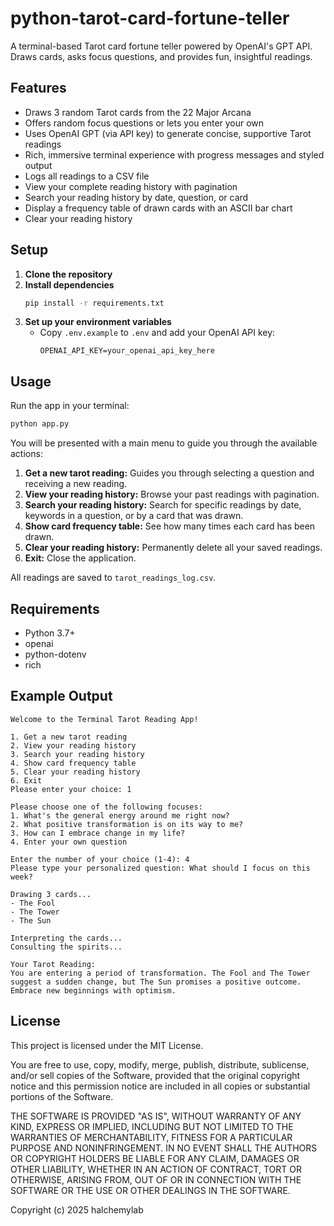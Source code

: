 # python-tarot-card-fortune-teller

A terminal-based Tarot card fortune teller powered by OpenAI's GPT API. Draws cards, asks focus questions, and provides fun, insightful readings.

## Features
- Draws 3 random Tarot cards from the 22 Major Arcana
- Offers random focus questions or lets you enter your own
- Uses OpenAI GPT (via API key) to generate concise, supportive Tarot readings
- Rich, immersive terminal experience with progress messages and styled output
- Logs all readings to a CSV file
- View your complete reading history with pagination
- Search your reading history by date, question, or card
- Display a frequency table of drawn cards with an ASCII bar chart
- Clear your reading history

## Setup
1. **Clone the repository**
2. **Install dependencies**
	```bash
	pip install -r requirements.txt
	```
3. **Set up your environment variables**
	- Copy `.env.example` to `.env` and add your OpenAI API key:
	  ```env
	  OPENAI_API_KEY=your_openai_api_key_here
	  ```

## Usage
Run the app in your terminal:
```bash
python app.py
```

You will be presented with a main menu to guide you through the available actions:
1.  **Get a new tarot reading:** Guides you through selecting a question and receiving a new reading.
2.  **View your reading history:** Browse your past readings with pagination.
3.  **Search your reading history:** Search for specific readings by date, keywords in a question, or by a card that was drawn.
4.  **Show card frequency table:** See how many times each card has been drawn.
5.  **Clear your reading history:** Permanently delete all your saved readings.
6.  **Exit:** Close the application.


All readings are saved to `tarot_readings_log.csv`.

## Requirements
- Python 3.7+
- openai
- python-dotenv
- rich

## Example Output
```
Welcome to the Terminal Tarot Reading App!

1. Get a new tarot reading
2. View your reading history
3. Search your reading history
4. Show card frequency table
5. Clear your reading history
6. Exit
Please enter your choice: 1

Please choose one of the following focuses:
1. What's the general energy around me right now?
2. What positive transformation is on its way to me?
3. How can I embrace change in my life?
4. Enter your own question

Enter the number of your choice (1-4): 4
Please type your personalized question: What should I focus on this week?

Drawing 3 cards...
- The Fool
- The Tower
- The Sun

Interpreting the cards...
Consulting the spirits...

Your Tarot Reading:
You are entering a period of transformation. The Fool and The Tower suggest a sudden change, but The Sun promises a positive outcome. Embrace new beginnings with optimism.
```

## License
This project is licensed under the MIT License.

You are free to use, copy, modify, merge, publish, distribute, sublicense, and/or sell copies of the Software, provided that the original copyright notice and this permission notice are included in all copies or substantial portions of the Software.

THE SOFTWARE IS PROVIDED "AS IS", WITHOUT WARRANTY OF ANY KIND, EXPRESS OR IMPLIED, INCLUDING BUT NOT LIMITED TO THE WARRANTIES OF MERCHANTABILITY, FITNESS FOR A PARTICULAR PURPOSE AND NONINFRINGEMENT. IN NO EVENT SHALL THE AUTHORS OR COPYRIGHT HOLDERS BE LIABLE FOR ANY CLAIM, DAMAGES OR OTHER LIABILITY, WHETHER IN AN ACTION OF CONTRACT, TORT OR OTHERWISE, ARISING FROM, OUT OF OR IN CONNECTION WITH THE SOFTWARE OR THE USE OR OTHER DEALINGS IN THE SOFTWARE.

Copyright (c) 2025 halchemylab
